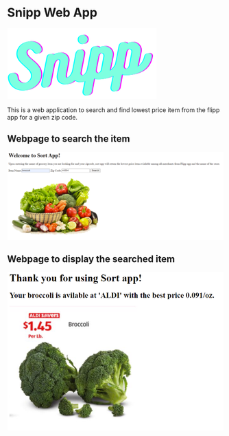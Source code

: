 # Snipp Web App
![](static/images/Snipp_logo.png)


This is a web application to search and find lowest price item from the 
flipp app for a given zip code.
## Webpage to search the item
![](static/images/webpage_snapshot_before.png)

## Webpage to display the searched item
![](static/images/webpage_snapshot_after.png) 